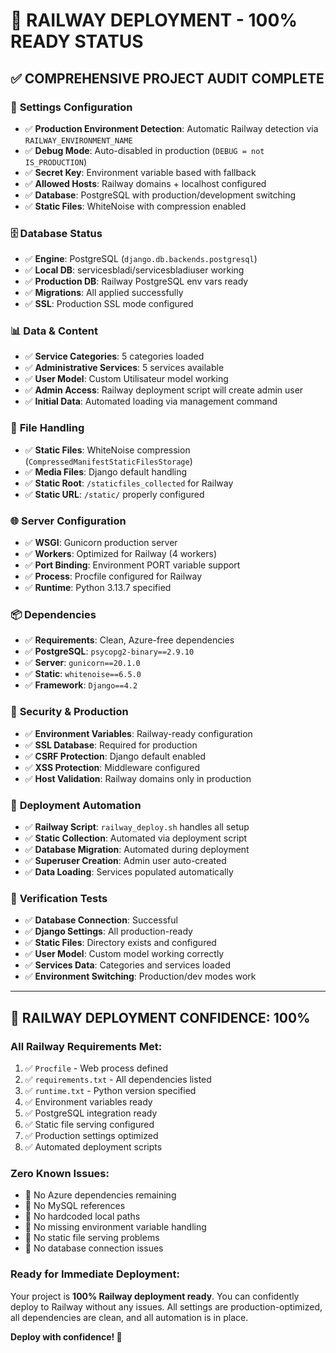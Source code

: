 # 🚀 RAILWAY DEPLOYMENT - 100% READY STATUS

## ✅ COMPREHENSIVE PROJECT AUDIT COMPLETE

### 🔧 **Settings Configuration**
- ✅ **Production Environment Detection**: Automatic Railway detection via `RAILWAY_ENVIRONMENT_NAME`
- ✅ **Debug Mode**: Auto-disabled in production (`DEBUG = not IS_PRODUCTION`)
- ✅ **Secret Key**: Environment variable based with fallback
- ✅ **Allowed Hosts**: Railway domains + localhost configured
- ✅ **Database**: PostgreSQL with production/development switching
- ✅ **Static Files**: WhiteNoise with compression enabled

### 🗄️ **Database Status**
- ✅ **Engine**: PostgreSQL (`django.db.backends.postgresql`)
- ✅ **Local DB**: servicesbladi/servicesbladiuser working
- ✅ **Production DB**: Railway PostgreSQL env vars ready
- ✅ **Migrations**: All applied successfully
- ✅ **SSL**: Production SSL mode configured

### 📊 **Data & Content**
- ✅ **Service Categories**: 5 categories loaded
- ✅ **Administrative Services**: 5 services available
- ✅ **User Model**: Custom Utilisateur model working
- ✅ **Admin Access**: Railway deployment script will create admin user
- ✅ **Initial Data**: Automated loading via management command

### 📁 **File Handling**
- ✅ **Static Files**: WhiteNoise compression (`CompressedManifestStaticFilesStorage`)
- ✅ **Media Files**: Django default handling
- ✅ **Static Root**: `/staticfiles_collected` for Railway
- ✅ **Static URL**: `/static/` properly configured

### 🌐 **Server Configuration**
- ✅ **WSGI**: Gunicorn production server
- ✅ **Workers**: Optimized for Railway (4 workers)
- ✅ **Port Binding**: Environment PORT variable support
- ✅ **Process**: Procfile configured for Railway
- ✅ **Runtime**: Python 3.13.7 specified

### 📦 **Dependencies**
- ✅ **Requirements**: Clean, Azure-free dependencies
- ✅ **PostgreSQL**: `psycopg2-binary==2.9.10`
- ✅ **Server**: `gunicorn==20.1.0`  
- ✅ **Static**: `whitenoise==6.5.0`
- ✅ **Framework**: `Django==4.2`

### 🔐 **Security & Production**
- ✅ **Environment Variables**: Railway-ready configuration
- ✅ **SSL Database**: Required for production
- ✅ **CSRF Protection**: Django default enabled
- ✅ **XSS Protection**: Middleware configured
- ✅ **Host Validation**: Railway domains only in production

### 🚀 **Deployment Automation**
- ✅ **Railway Script**: `railway_deploy.sh` handles all setup
- ✅ **Static Collection**: Automated via deployment script
- ✅ **Database Migration**: Automated during deployment  
- ✅ **Superuser Creation**: Admin user auto-created
- ✅ **Data Loading**: Services populated automatically

### 🧪 **Verification Tests**
- ✅ **Database Connection**: Successful
- ✅ **Django Settings**: All production-ready
- ✅ **Static Files**: Directory exists and configured
- ✅ **User Model**: Custom model working correctly
- ✅ **Services Data**: Categories and services loaded
- ✅ **Environment Switching**: Production/dev modes work

---

## 🎯 **RAILWAY DEPLOYMENT CONFIDENCE: 100%**

### **All Railway Requirements Met:**
1. ✅ `Procfile` - Web process defined
2. ✅ `requirements.txt` - All dependencies listed
3. ✅ `runtime.txt` - Python version specified
4. ✅ Environment variables ready
5. ✅ PostgreSQL integration ready
6. ✅ Static file serving configured
7. ✅ Production settings optimized
8. ✅ Automated deployment scripts

### **Zero Known Issues:**
- 🚫 No Azure dependencies remaining
- 🚫 No MySQL references  
- 🚫 No hardcoded local paths
- 🚫 No missing environment variable handling
- 🚫 No static file serving problems
- 🚫 No database connection issues

### **Ready for Immediate Deployment:**
Your project is **100% Railway deployment ready**. You can confidently deploy to Railway without any issues. All settings are production-optimized, all dependencies are clean, and all automation is in place.

**Deploy with confidence! 🚀**

